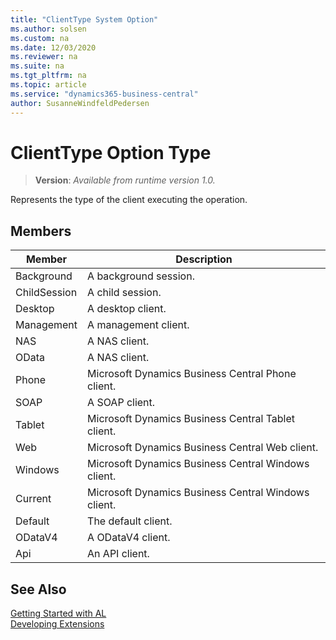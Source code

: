 ```yaml
---
title: "ClientType System Option"
ms.author: solsen
ms.custom: na
ms.date: 12/03/2020
ms.reviewer: na
ms.suite: na
ms.tgt_pltfrm: na
ms.topic: article
ms.service: "dynamics365-business-central"
author: SusanneWindfeldPedersen
---
```

[//]: # (START>DO_NOT_EDIT)
[//]: # (IMPORTANT:Do not edit any of the content between here and the END>DO_NOT_EDIT.)
[//]: # (Any modifications should be made in the .xml files in the ModernDev repo.)
# ClientType Option Type
> **Version**: _Available from runtime version 1.0._

Represents the type of the client executing the operation.

## Members
|  Member  |  Description  |
|----------------|---------------|
|Background|A background session.|
|ChildSession|A child session.|
|Desktop|A desktop client.|
|Management|A management client.|
|NAS|A NAS client.|
|OData|A NAS client.|
|Phone|Microsoft Dynamics Business Central Phone client.|
|SOAP|A SOAP client.|
|Tablet|Microsoft Dynamics Business Central Tablet client.|
|Web|Microsoft Dynamics Business Central Web client.|
|Windows|Microsoft Dynamics Business Central Windows client.|
|Current|Microsoft Dynamics Business Central Windows client.|
|Default|The default client.|
|ODataV4|A ODataV4 client.|
|Api|An API client.|

[//]: # (IMPORTANT: END>DO_NOT_EDIT)
## See Also  
[Getting Started with AL](../../devenv-get-started.md)  
[Developing Extensions](../../devenv-dev-overview.md)  